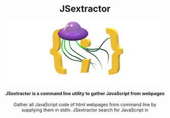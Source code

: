 <div align="center">
 <h1> JSextractor</h1>  
<img src="https://github.com/ariary/JSextractor/blob/main/img/jse-small.png">
 <h4> JSextractor is a command line utility to gather JavaScript from webpages </h4>
 <p> Gather all JavaScript code of html webpages from command line by supplying them in stdin. JSextractor search for JavaScript in <code><script></code> tag (<code>src</code>  attribute or inline code) and in event handlers. 
  <p><strong><code>{ <a href="#install">Install it</a> ; <a href="#usage">Use it</a> } </code></strong></p>
</div>


## Demo
|![demo](https://github.com/ariary/JSextractor/blob/main/img/jse.gif)|
|:---:|
## Usage
* [Gather JavaScript](#basic-usage)
* [Gather JavaScript for further analysis on it](#output-js-code-into-file)
* [Gather JavaScript from specific source](#restrict-harvest)

### Basic usage

* Retrieve Javascript from an offline HTML file:
```shell
jse < [html_file]
```

* Alternatively, you could gather it following a curl command:
```shell
curl -s [url] | jse
```

### Output js code into file

This could be useful for performing further actions later on JavaScript  like scanning it or beautifying it. But in this case, the output **must** be a valid script:
```
cat [html_file] | jse -gather-src -u [html_url]
```
We use  `-gather-src` to retrieve code from `src` attribute (fetching the code). Otherwise it would return only the URL corresponding to the `src` value and thus making the output a non-valid JavaScript script.
When we use `-gather-src` we must also define the url from which we got the html page, (this is used to fetch script hosting by te same site *e.g.* `src=/this/is/a/path.js`)

Also, all informative logs (line and source) are output to `stderr` to keep only js code in `stdout`

### Restrict harvest

`jse` search for js code from 3 sources by default. Sometimes, you only want code from a specific source. In this case you could disable other source gathering:
* `-ds`: don't look for js in src attribute of `<script>` tag
* `-de`: don't look for js from event handler attributes
* `-dt`: don't look for inline js of `<script>` tag


## Install

### from release

```
curl -lO -L https://github.com/ariary/JSextractor/releases/latest/download/jse
```

### from code source

```shell
git clone https://github.com/ariary/JSextractor.git
make before.build
make build.jse
#install it in your $PATH
mv jse $HOME/.local/bin/
```


## Enhancement 🛣️

* Line counter is not working perfectly and must be improved
* Propose a TUI to browse/expand code (surely List view using `tview`)
